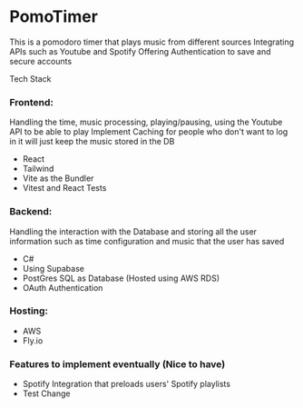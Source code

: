 # PomoTimer

This is a pomodoro timer that plays music from different sources 
Integrating APIs such as Youtube and Spotify 
Offering Authentication to save and secure accounts 

Tech Stack 
### Frontend:
Handling the time, music processing, playing/pausing, using the Youtube API to be able to play
Implement Caching for people who don't want to log in it will just keep the music stored in the DB

- React
- Tailwind
- Vite as the Bundler
- Vitest and React Tests


### Backend:
Handling the interaction with the Database and storing all the user information such as time configuration and music that the user has saved
- C#
- Using Supabase
- PostGres SQL as Database (Hosted using AWS RDS) 
- OAuth Authentication


### Hosting: 
- AWS
- Fly.io


### Features to implement eventually (Nice to have)
- Spotify Integration that preloads users' Spotify playlists
- Test Change
